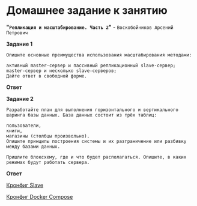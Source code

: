 # Домашнее задание к занятию   
**"`Репликация и масштабирование. Часть 2`"** - `Воскобойников Арсений Петрович`  
   
**Задание 1**  
``` 
Опишите основные преимущества использования масштабирования методами:

активный master-сервер и пассивный репликационный slave-сервер;
master-сервер и несколько slave-серверов;
Дайте ответ в свободной форме.
```
**Ответ**  


**Задание 2**  
```
Разработайте план для выполнения горизонтального и вертикального шаринга базы данных. База данных состоит из трёх таблиц:

пользователи,
книги,
магазины (столбцы произвольно).
Опишите принципы построения системы и их разграничение или разбивку между базами данных.

Пришлите блоксхему, где и что будет располагаться. Опишите, в каких режимах будут работать сервера.
```
**Ответ**  

[Кронфиг Slave ](/my_sql_replication-master/mysql_repl_master_slave/slave/my.cnf)

[Кронфиг Docker Compose ](/my_sql_replication-master/mysql_repl_master_slave/docker-compose.yml)